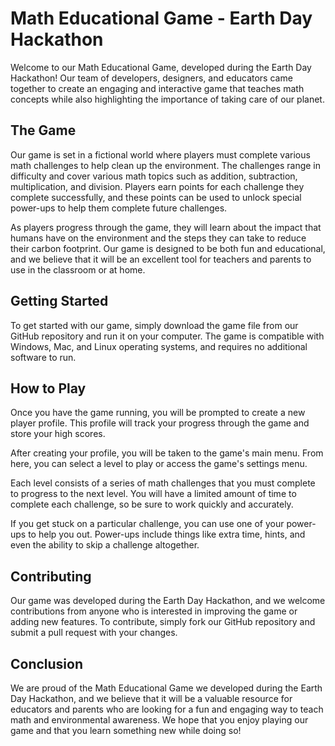 # Math Educational Game - Earth Day Hackathon
Welcome to our Math Educational Game, developed during the Earth Day Hackathon! Our team of developers, designers, and educators came together to create an engaging and interactive game that teaches math concepts while also highlighting the importance of taking care of our planet.

## The Game
Our game is set in a fictional world where players must complete various math challenges to help clean up the environment. The challenges range in difficulty and cover various math topics such as addition, subtraction, multiplication, and division. Players earn points for each challenge they complete successfully, and these points can be used to unlock special power-ups to help them complete future challenges.

As players progress through the game, they will learn about the impact that humans have on the environment and the steps they can take to reduce their carbon footprint. Our game is designed to be both fun and educational, and we believe that it will be an excellent tool for teachers and parents to use in the classroom or at home.

## Getting Started
To get started with our game, simply download the game file from our GitHub repository and run it on your computer. The game is compatible with Windows, Mac, and Linux operating systems, and requires no additional software to run.

## How to Play
Once you have the game running, you will be prompted to create a new player profile. This profile will track your progress through the game and store your high scores.

After creating your profile, you will be taken to the game's main menu. From here, you can select a level to play or access the game's settings menu.

Each level consists of a series of math challenges that you must complete to progress to the next level. You will have a limited amount of time to complete each challenge, so be sure to work quickly and accurately.

If you get stuck on a particular challenge, you can use one of your power-ups to help you out. Power-ups include things like extra time, hints, and even the ability to skip a challenge altogether.

## Contributing
Our game was developed during the Earth Day Hackathon, and we welcome contributions from anyone who is interested in improving the game or adding new features. To contribute, simply fork our GitHub repository and submit a pull request with your changes.

## Conclusion
We are proud of the Math Educational Game we developed during the Earth Day Hackathon, and we believe that it will be a valuable resource for educators and parents who are looking for a fun and engaging way to teach math and environmental awareness. We hope that you enjoy playing our game and that you learn something new while doing so!
